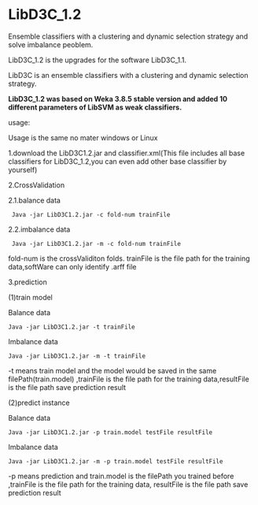 # LibD3C_1.2
Ensemble classifiers with a clustering and dynamic selection strategy and solve imbalance peoblem.  

LibD3C_1.2 is the upgrades for the software LibD3C_1.1.  

LibD3C is an ensemble classifiers with a clustering and dynamic selection strategy.  

**LibD3C_1.2 was based on Weka 3.8.5 stable version and added 10 different parameters of LibSVM as weak classifiers.**  

usage:
 
 Usage is the same no mater windows or Linux
 
1.download the LibD3C1.2.jar and classifier.xml(This file includes all base classifiers for LibD3C_1.2,you can even add other base classifier by yourself)

2.CrossValidation

 2.1.balance data
   
     Java -jar LibD3C1.2.jar -c fold-num trainFile
    
 2.2.imbalance data    
   
     Java -jar LibD3C1.2.jar -m -c fold-num trainFile
    
fold-num is the crossValiditon folds.
trainFile is the file path for the training data,softWare can only identify .arff file

3.prediction

(1)train model

Balance data

    Java -jar LibD3C1.2.jar -t trainFile

Imbalance data

    Java -jar LibD3C1.2.jar -m -t trainFile

     
-t means train model and the model would be saved in the same filePath(train.model) 
,trainFile is the file path for the training data,resultFile is the file path save prediction result

(2)predict instance

Balance data

    Java -jar LibD3C1.2.jar -p train.model testFile resultFile

Imbalance data

    Java -jar LibD3C1.2.jar -m -p train.model testFile resultFile

   -p means prediction and train.model is the filePath you trained before
,trainFile is the file path for the training data, resultFile is the file path save prediction result

  
